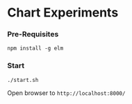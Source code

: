 # Chart Experiments

### Pre-Requisites
`npm install -g elm`

### Start
`./start.sh`

Open browser to `http://localhost:8000/`